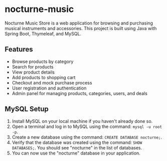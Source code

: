 # nocturne-music
Nocturne Music Store is a web application for browsing and purchasing musical instruments and accessories. This project is built using Java with Spring Boot, Thymeleaf, and MySQL.

## Features

- Browse products by category
- Search for products
- View product details
- Add products to shopping cart
- Checkout and mock purchase process
- User registration and authentication
- Admin panel for managing products, categories, users, and deals

## MySQL Setup

1. Install MySQL on your local machine if you haven't already done so.
2. Open a terminal and log in to MySQL using the command: `mysql -u root -p`.
3. Create a new database using the command: `CREATE DATABASE nocturne;`.
4. Verify that the database was created using the command: `SHOW DATABASES;`. You should see "nocturne" in the list of databases.
5. You can now use the "nocturne" database in your application.
